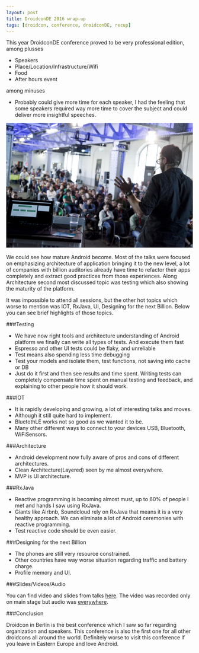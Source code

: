 ```yaml
---
layout: post
title: DroidconDE 2016 wrap-up
tags: [droidcon, conference, droidconDE, recup]
---
```


This year DroidconDE conference proved to be very professional edition, among plusses

+ Speakers
+ Place/Location/Infrastructure/Wifi
+ Food
+ After hours event

among minuses

- Probably could give more time for each speaker, I had the feeling that some speakers required way more time to cover the subject and could deliver more insightful speeches.

![Droidcon](/images/5/droidcon.jpg "Droidcon") 

We could see how mature Android become. Most of the talks were focused on emphasizing architecture of application bringing it to the new level, a lot of companies with billion auditories already have time to refactor their apps completely and extract good practices from those experiences. Along Architecture second most discussed topic was testing which also showing the maturity of the platform. 

It was impossible to attend all sessions, but the other hot topics which worse to mention was IOT, RxJava, UI, Designing for the next Billion. Below you can see brief highlights of those topics.

###Testing 

- We have now right tools and architecture understanding of Android platform we finally can write all types of tests. And execute them fast
- Espresso and other UI tests could be flaky, and unreliable 
- Test means also spending less time debugging
- Test your models and isolate them, test functions, not saving into cache or DB
- Just do it first and then see results and time spent. Writing tests can completely compensate time spent on manual testing and feedback, and explaining to other people how it should work.

###IOT 

- It is rapidly developing and growing, a lot of interesting talks and moves.
- Although it still quite hard to implement.
- BluetothLE works not so good as we wanted it to be.
- Many other different ways to connect to your devices USB, Bluetooth, WiFiSensors.

###Architecture

- Android development now fully aware of pros and cons of different architectures.
- Clean Architecture(Layered) seen by me almost everywhere.
- MVP is UI architecture.

###RxJava

- Reactive programming is becoming almost must, up to 60% of people I met and hands I saw using RxJava.
- Giants like Airbnb, Soundcloud rely on RxJava that means it is a very healthy approach. We can eliminate a lot of Android ceremonies with reactive programming.
- Test reactive code should be even easier.

###Designing for the next Billion

- The phones are still very resource constrained.
- Other countries have way worse situation regarding traffic and battery charge.
- Profile memory and UI.

###Slides/Videos/Audio

You can find video and slides from talks [here](http://droidcon.de/en/program/sessions). The video was recorded only on main stage but audio was [everywhere](https://www.voicerepublic.com/series/droidcon-berlin-2016).

###Conclusion

Droidcon in Berlin is the best conference which I saw so far regarding organization and speakers. This conference is also the first one for all other droidcons all around the world. Definitely worse to visit this conference if you leave in Eastern Europe and love Android.

